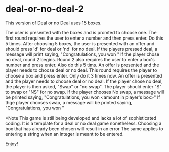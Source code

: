 # deal-or-no-deal-2

This version of Deal or no Deal uses 15 boxes. 

The user is presented with the boxes and is promted to choose one. 
The first round requires the user to enter a number and then press enter. Do this 5 times. After choosing 5 boxes, the user is presented with an offer and should press 'd' for deal or 'nd' for no deal.
If the players pressed deal, a message will print saying, "Congratulations, you won <amount>"
If the player chose no deal, round 2 begins. 
Round 2 also requires the user to enter a box's number and press enter. Also do this 5 tims. 
An offer is presented and the player needs to choose deal or no deal.
This round requires the player to choose a box and press enter. Only do it 3 times now. 
An offer is presented and the player needs to choose deal or no deal.
If the player chose no deal, the player is then asked, "Swap" or "no swap".
The player should enter "S" to swap or "NS" for no swap.
If the player chooses No swap, a message will be printed saying, "Congratulations, you won <amount in player's box>"
If thge player chooses swap, a message will be printed saying, "Congratulations, you won <amount in box that was not chosen>"

*Note
This game is still being developed and lacks a lot of sophisticated coding. It is a template for a deal or no deal game nonetheless.
Choosing a box that has already been chosen will result in an error
The same applies to entering a string when an integer is meant to be entered.

Enjoy!
